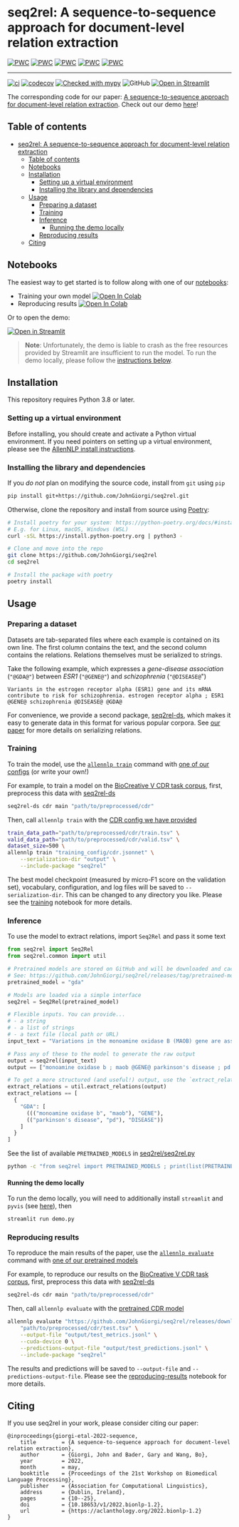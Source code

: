 # seq2rel: A sequence-to-sequence approach for document-level relation extraction

[![PWC](https://img.shields.io/endpoint.svg?url=https://paperswithcode.com/badge/a-sequence-to-sequence-approach-for-document/joint-entity-and-relation-extraction-on-cdr)](https://paperswithcode.com/sota/joint-entity-and-relation-extraction-on-cdr?p=a-sequence-to-sequence-approach-for-document)
[![PWC](https://img.shields.io/endpoint.svg?url=https://paperswithcode.com/badge/a-sequence-to-sequence-approach-for-document/joint-entity-and-relation-extraction-on-gda)](https://paperswithcode.com/sota/joint-entity-and-relation-extraction-on-gda?p=a-sequence-to-sequence-approach-for-document)
[![PWC](https://img.shields.io/endpoint.svg?url=https://paperswithcode.com/badge/a-sequence-to-sequence-approach-for-document/joint-entity-and-relation-extraction-on-3)](https://paperswithcode.com/sota/joint-entity-and-relation-extraction-on-3?p=a-sequence-to-sequence-approach-for-document)
[![PWC](https://img.shields.io/endpoint.svg?url=https://paperswithcode.com/badge/a-sequence-to-sequence-approach-for-document/relation-extraction-on-gda)](https://paperswithcode.com/sota/relation-extraction-on-gda?p=a-sequence-to-sequence-approach-for-document)
[![PWC](https://img.shields.io/endpoint.svg?url=https://paperswithcode.com/badge/a-sequence-to-sequence-approach-for-document/relation-extraction-on-cdr)](https://paperswithcode.com/sota/relation-extraction-on-cdr?p=a-sequence-to-sequence-approach-for-document)

---

[![ci](https://github.com/JohnGiorgi/seq2rel/actions/workflows/ci.yml/badge.svg?branch=main)](https://github.com/JohnGiorgi/seq2rel/actions/workflows/ci.yml)
[![codecov](https://codecov.io/gh/JohnGiorgi/seq2rel/branch/main/graph/badge.svg?token=RKJ7EV4WQK)](https://codecov.io/gh/JohnGiorgi/seq2rel)
[![Checked with mypy](http://www.mypy-lang.org/static/mypy_badge.svg)](http://mypy-lang.org/)
![GitHub](https://img.shields.io/github/license/JohnGiorgi/seq2rel?color=blue)
[![Open in Streamlit](https://static.streamlit.io/badges/streamlit_badge_black_white.svg)](https://share.streamlit.io/johngiorgi/seq2rel/main/demo.py)

The corresponding code for our paper: [A sequence-to-sequence approach for document-level relation extraction](https://aclanthology.org/2022.bionlp-1.2/). Check out our demo [here](https://share.streamlit.io/johngiorgi/seq2rel/main/demo.py)!

## Table of contents

- [seq2rel: A sequence-to-sequence approach for document-level relation extraction](#seq2rel-a-sequence-to-sequence-approach-for-document-level-relation-extraction)
  - [Table of contents](#table-of-contents)
  - [Notebooks](#notebooks)
  - [Installation](#installation)
    - [Setting up a virtual environment](#setting-up-a-virtual-environment)
    - [Installing the library and dependencies](#installing-the-library-and-dependencies)
  - [Usage](#usage)
    - [Preparing a dataset](#preparing-a-dataset)
    - [Training](#training)
    - [Inference](#inference)
      - [Running the demo locally](#running-the-demo-locally)
    - [Reproducing results](#reproducing-results)
  - [Citing](#citing)

## Notebooks

The easiest way to get started is to follow along with one of our [notebooks](notebooks):

- Training your own model [![Open In Colab](https://colab.research.google.com/assets/colab-badge.svg)](https://colab.research.google.com/github/JohnGiorgi/seq2rel/blob/main/notebooks/training.ipynb)
- Reproducing results [![Open In Colab](https://colab.research.google.com/assets/colab-badge.svg)](https://colab.research.google.com/github/JohnGiorgi/seq2rel/blob/main/notebooks/reproducing_results.ipynb)

Or to open the demo:

[![Open in Streamlit](https://static.streamlit.io/badges/streamlit_badge_black_white.svg)](https://share.streamlit.io/johngiorgi/seq2rel/main/demo.py)

> __Note__: Unfortunately, the demo is liable to crash as the free resources provided by Streamlit are insufficient to run the model. To run the demo locally, please follow the [instructions below](#running-the-demo-locally).

## Installation

This repository requires Python 3.8 or later.

### Setting up a virtual environment

Before installing, you should create and activate a Python virtual environment. If you need pointers on setting up a virtual environment, please see the [AllenNLP install instructions](https://github.com/allenai/allennlp#setting-up-a-virtual-environment).

### Installing the library and dependencies

If you _do not_ plan on modifying the source code, install from `git` using `pip`

```bash
pip install git+https://github.com/JohnGiorgi/seq2rel.git
```

Otherwise, clone the repository and install from source using [Poetry](https://python-poetry.org/):

```bash
# Install poetry for your system: https://python-poetry.org/docs/#installation
# E.g. for Linux, macOS, Windows (WSL)
curl -sSL https://install.python-poetry.org | python3 -

# Clone and move into the repo
git clone https://github.com/JohnGiorgi/seq2rel
cd seq2rel

# Install the package with poetry
poetry install
```

## Usage

### Preparing a dataset

Datasets are tab-separated files where each example is contained on its own line. The first column contains the text, and the second column contains the relations. Relations themselves must be serialized to strings.

Take the following example, which expresses a _gene-disease association_ (`"@GDA@"`) between _ESR1_ (`"@GENE@"`) and _schizophrenia_ (`"@DISEASE@`")

```
Variants in the estrogen receptor alpha (ESR1) gene and its mRNA contribute to risk for schizophrenia. estrogen receptor alpha ; ESR1 @GENE@ schizophrenia @DISEASE@ @GDA@
```

For convenience, we provide a second package, [seq2rel-ds](https://github.com/JohnGiorgi/seq2rel-ds), which makes it easy to generate data in this format for various popular corpora. See [our paper](https://aclanthology.org/2022.bionlp-1.2/) for more details on serializing relations.

### Training

To train the model, use the [`allennlp train`](https://docs.allennlp.org/main/api/commands/train/) command with [one of our configs](https://github.com/JohnGiorgi/seq2rel/tree/main/training_config) (or write your own!)

For example, to train a model on the [BioCreative V CDR task corpus](https://www.ncbi.nlm.nih.gov/pmc/articles/PMC4860626/), first, preprocess this data with [seq2rel-ds](https://github.com/JohnGiorgi/seq2rel-ds)

```bash
seq2rel-ds cdr main "path/to/preprocessed/cdr"
```

Then, call `allennlp train` with the [CDR config we have provided](https://github.com/JohnGiorgi/seq2rel/tree/main/training_config/cdr.jsonnet)

```bash
train_data_path="path/to/preprocessed/cdr/train.tsv" \
valid_data_path="path/to/preprocessed/cdr/valid.tsv" \
dataset_size=500 \
allennlp train "training_config/cdr.jsonnet" \
    --serialization-dir "output" \
    --include-package "seq2rel" 
```

The best model checkpoint (measured by micro-F1 score on the validation set), vocabulary, configuration, and log files will be saved to `--serialization-dir`. This can be changed to any directory you like. Please see the [training](https://colab.research.google.com/github/JohnGiorgi/seq2rel/blob/main/notebooks/training.ipynb) notebook for more details.

### Inference

To use the model to extract relations, import `Seq2Rel` and pass it some text

```python
from seq2rel import Seq2Rel
from seq2rel.common import util

# Pretrained models are stored on GitHub and will be downloaded and cached automatically.
# See: https://github.com/JohnGiorgi/seq2rel/releases/tag/pretrained-models.
pretrained_model = "gda"

# Models are loaded via a simple interface
seq2rel = Seq2Rel(pretrained_model)

# Flexible inputs. You can provide...
# - a string
# - a list of strings
# - a text file (local path or URL)
input_text = "Variations in the monoamine oxidase B (MAOB) gene are associated with Parkinson's disease (PD)."

# Pass any of these to the model to generate the raw output
output = seq2rel(input_text)
output == ["monoamine oxidase b ; maob @GENE@ parkinson's disease ; pd @DISEASE@ @GDA@"]

# To get a more structured (and useful!) output, use the `extract_relations` function
extract_relations = util.extract_relations(output)
extract_relations == [
  {
    "GDA": [
      ((("monoamine oxidase b", "maob"), "GENE"),
      (("parkinson's disease", "pd"), "DISEASE"))
    ]
  }
]
```

See the list of available `PRETRAINED_MODELS` in [seq2rel/seq2rel.py](seq2rel/seq2rel.py)

```bash
python -c "from seq2rel import PRETRAINED_MODELS ; print(list(PRETRAINED_MODELS.keys()))"
```

#### Running the demo locally

To run the demo locally, you will need to additionally install `streamlit` and `pyvis` (see [here](https://github.com/JohnGiorgi/seq2rel/blob/f757d6cc9da87ac527a9485d54843b6a5739657f/pyproject.toml#L58)), then

```bash
streamlit run demo.py
```

### Reproducing results

To reproduce the main results of the paper, use the [`allennlp evaluate`](https://docs.allennlp.org/main/api/commands/evaluate/) command with [one of our pretrained models](https://github.com/JohnGiorgi/seq2rel/releases/tag/pretrained-models)

For example, to reproduce our results on the [BioCreative V CDR task corpus](https://www.ncbi.nlm.nih.gov/pmc/articles/PMC4860626/), first, preprocess this data with [seq2rel-ds](https://github.com/JohnGiorgi/seq2rel-ds)

```bash
seq2rel-ds cdr main "path/to/preprocessed/cdr"
```

Then, call `allennlp evaluate` with the [pretrained CDR model](https://github.com/JohnGiorgi/seq2rel/releases/download/pretrained-models/cdr.tar.gz)

```bash
allennlp evaluate "https://github.com/JohnGiorgi/seq2rel/releases/download/pretrained-models/cdr.tar.gz" \
    "path/to/preprocessed/cdr/test.tsv" \
    --output-file "output/test_metrics.jsonl" \
    --cuda-device 0 \
    --predictions-output-file "output/test_predictions.jsonl" \
    --include-package "seq2rel"
```

The results and predictions will be saved to `--output-file` and `--predictions-output-file`. Please see the [reproducing-results](https://colab.research.google.com/github/JohnGiorgi/seq2rel/blob/main/notebooks/reproducing_results.ipynb) notebook for more details.

## Citing

If you use seq2rel in your work, please consider citing our paper:

```
@inproceedings{giorgi-etal-2022-sequence,
	title        = {A sequence-to-sequence approach for document-level relation extraction},
	author       = {Giorgi, John and Bader, Gary and Wang, Bo},
	year         = 2022,
	month        = may,
	booktitle    = {Proceedings of the 21st Workshop on Biomedical Language Processing},
	publisher    = {Association for Computational Linguistics},
	address      = {Dublin, Ireland},
	pages        = {10--25},
	doi          = {10.18653/v1/2022.bionlp-1.2},
	url          = {https://aclanthology.org/2022.bionlp-1.2}
}
```
